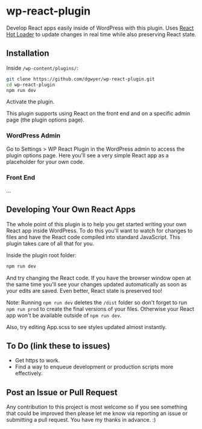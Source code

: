 # wp-react-plugin

Develop React apps easily inside of WordPress with this plugin. Uses [React Hot Loader](https://github.com/gaearon/react-hot-loader) to update changes in real time while also preserving React state.

## Installation

Inside `/wp-content/plugins/`:

```bash
git clone https://github.com/dgwyer/wp-react-plugin.git
cd wp-react-plugin
npm run dev
```

Activate the plugin.

This plugin supports using React on the front end and on a specific admin page (the plugin options page).

### WordPress Admin

Go to Settings > WP React Plugin in the WordPress admin to access the plugin options page. Here you'll see a very simple React app as a placeholder for your own code.

### Front End

...

## Developing Your Own React Apps

The whole point of this plugin is to help you get started writing your own React app inside WordPress. To do this you'll want to watch for changes to files and have the React code compiled into standard JavaScript. This plugin takes care of all that for you.

Inside the plugin root folder:

```bash
npm run dev
```

And try changing the React code. If you have the browser window open at the same time you'll see your changes updated automatically as soon as your edits are saved. Even better, React state is preserved too!

Note: Running `npm run dev` deletes the `/dist` folder so don't forget to run `npm run prod` to create the final versions of your files. Otherwise your React app won't be available outside of `npm run dev`.

Also, try editing App.scss to see styles updated almost instantly.

## To Do (link these to issues)

- Get https to work.
- Find a way to enqueue development or production scripts more effectively.

## Post an Issue or Pull Request

Any contribution to this project is most welcome so if you see something that could be improved then please let me know via reporting an issue or submitting a pull request. You have my thanks in advance. :)
